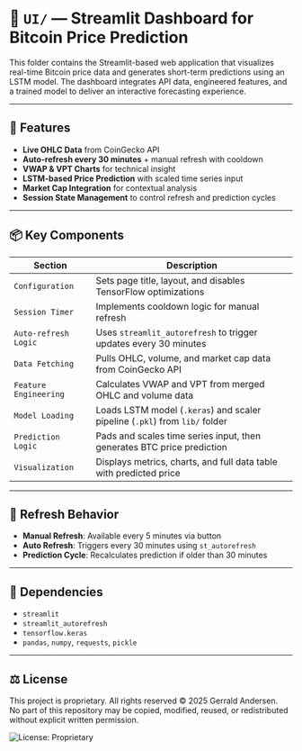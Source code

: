 # 📁 `UI/` — Streamlit Dashboard for Bitcoin Price Prediction

This folder contains the Streamlit-based web application that visualizes real-time Bitcoin price data and generates short-term predictions using an LSTM model. The dashboard integrates API data, engineered features, and a trained model to deliver an interactive forecasting experience.

---

## 🚀 Features

- **Live OHLC Data** from CoinGecko API
- **Auto-refresh every 30 minutes** + manual refresh with cooldown
- **VWAP & VPT Charts** for technical insight
- **LSTM-based Price Prediction** with scaled time series input
- **Market Cap Integration** for contextual analysis
- **Session State Management** to control refresh and prediction cycles

---

## 📦 Key Components

| Section                      | Description                                                                 |
|-----------------------------|-----------------------------------------------------------------------------|
| `Configuration`             | Sets page title, layout, and disables TensorFlow optimizations              |
| `Session Timer`             | Implements cooldown logic for manual refresh                                |
| `Auto-refresh Logic`        | Uses `streamlit_autorefresh` to trigger updates every 30 minutes            |
| `Data Fetching`             | Pulls OHLC, volume, and market cap data from CoinGecko API                  |
| `Feature Engineering`       | Calculates VWAP and VPT from merged OHLC and volume data                    |
| `Model Loading`             | Loads LSTM model (`.keras`) and scaler pipeline (`.pkl`) from `lib/` folder |
| `Prediction Logic`          | Pads and scales time series input, then generates BTC price prediction      |
| `Visualization`             | Displays metrics, charts, and full data table with predicted price          |

---

## 🔄 Refresh Behavior

- **Manual Refresh**: Available every 5 minutes via button
- **Auto Refresh**: Triggers every 30 minutes using `st_autorefresh`
- **Prediction Cycle**: Recalculates prediction if older than 30 minutes

---

## 📁 Dependencies

- `streamlit`
- `streamlit_autorefresh`
- `tensorflow.keras`
- `pandas`, `numpy`, `requests`, `pickle`

---

## ⚖️ License

This project is proprietary. All rights reserved © 2025 Gerrald Andersen.  
No part of this repository may be copied, modified, reused, or redistributed without explicit written permission.

![License: Proprietary](https://img.shields.io/badge/license-Proprietary-red.svg)

